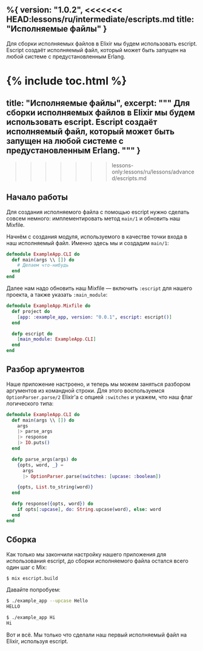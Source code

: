%{
  version: "1.0.2",
<<<<<<< HEAD:lessons/ru/intermediate/escripts.md
  title: "Исполняемые файлы"
}
---

Для сборки исполняемых файлов в Elixir мы будем использовать escript.
Escript создаёт исполняемый файл, который может быть запущен на любой системе с предустановленным Erlang.

{% include toc.html %}
=======
  title: "Исполняемые файлы",
  excerpt: """
  Для сборки исполняемых файлов в Elixir мы будем использовать escript.
  Escript создаёт исполняемый файл, который может быть запущен на любой системе с предустановленным Erlang.
  """
}
---
>>>>>>> lessons-only:lessons/ru/lessons/advanced/escripts.md

## Начало работы

Для создания исполняемого файла с помощью escript нужно сделать совсем немного: имплементировать метод `main/1` и обновить наш Mixfile.

Начнём с создания модуля, используемого в качестве точки входа в наш исполняемый файл.
Именно здесь мы и создадим `main/1`:

```elixir
defmodule ExampleApp.CLI do
  def main(args \\ []) do
    # Делаем что-нибудь
  end
end
```

Далее нам надо обновить наш Mixfile &mdash; включить `:escript` для нашего проекта, а также указать `:main_module`:

```elixir
defmodule ExampleApp.Mixfile do
  def project do
    [app: :example_app, version: "0.0.1", escript: escript()]
  end

  defp escript do
    [main_module: ExampleApp.CLI]
  end
end
```

## Разбор аргументов

Наше приложение настроено, и теперь мы можем заняться разбором аргументов из командной строки.
Для этого воспользуемся `OptionParser.parse/2` Elixir'а с опцией `:switches` и укажем, что наш флаг логического типа:

```elixir
defmodule ExampleApp.CLI do
  def main(args \\ []) do
    args
    |> parse_args
    |> response
    |> IO.puts()
  end

  defp parse_args(args) do
    {opts, word, _} =
      args
      |> OptionParser.parse(switches: [upcase: :boolean])

    {opts, List.to_string(word)}
  end

  defp response({opts, word}) do
    if opts[:upcase], do: String.upcase(word), else: word
  end
end
```

## Сборка

Как только мы закончили настройку нашего приложения для использования escript, до сборки исполняемого файла остался всего один шаг с Mix:

```bash
$ mix escript.build
```

Давайте попробуем:

```bash
$ ./example_app --upcase Hello
HELLO

$ ./example_app Hi
Hi
```

Вот и всё.
Мы только что сделали наш первый исполняемый файл на Elixir, используя escript.
